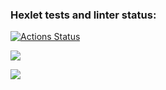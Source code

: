 ### Hexlet tests and linter status:
[![Actions Status](https://github.com/rikser123/java-project-99/actions/workflows/hexlet-check.yml/badge.svg)](https://github.com/rikser123/java-project-99/actions)

<a href="https://codeclimate.com/github/rikser123/java-project-99/maintainability"><img src="https://api.codeclimate.com/v1/badges/efe9b07973a56b1b4563/maintainability" /></a>

<a href="https://codeclimate.com/github/rikser123/java-project-99/test_coverage"><img src="https://api.codeclimate.com/v1/badges/efe9b07973a56b1b4563/test_coverage" /></a>
